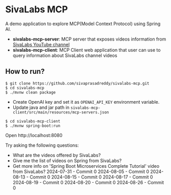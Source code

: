 # SivaLabs MCP
A demo application to explore MCP(Model Context Protocol) using Spring AI.

* **sivalabs-mcp-server**: MCP server that exposes videos information from [SivaLabs YouTube channel](https://www.youtube.com/sivalabs)
* **sivalabs-mcp-client**: MCP Client web application that user can use to query information about SivaLabs channel videos

## How to run?

```shell
$ git clone https://github.com/sivaprasadreddy/sivalabs-mcp.git
$ cd sivalabs-mcp
$ ./mvnw clean package
```

* Create OpenAI key and set it as `OPENAI_API_KEY` environment variable.
* Update java and jar path in `sivalabs-mcp-client/src/main/resources/mcp-servers.json`

```shell
$ cd sivalabs-mcp-client
$ ./mvnw spring-boot:run
```

Open http://localhost:8080

Try asking the following questions:

* What are the videos offered by SivaLabs?
* Give me the list of videos on Spring from SivaLabs?
* Get more info on 'Spring Boot Microservices Complete Tutorial' video from SivaLabs?
2024-07-31 - Commit 0
2024-08-05 - Commit 0
2024-08-13 - Commit 0
2024-08-15 - Commit 0
2024-08-17 - Commit 0
2024-08-19 - Commit 0
2024-08-20 - Commit 0
2024-08-26 - Commit 0
